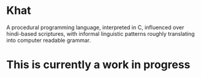 # Khat
A procedural programming language, interpreted in C, influenced over hindi-based scriptures, with informal linguistic patterns roughly translating into computer readable grammar.
# This is currently a work in progress 
